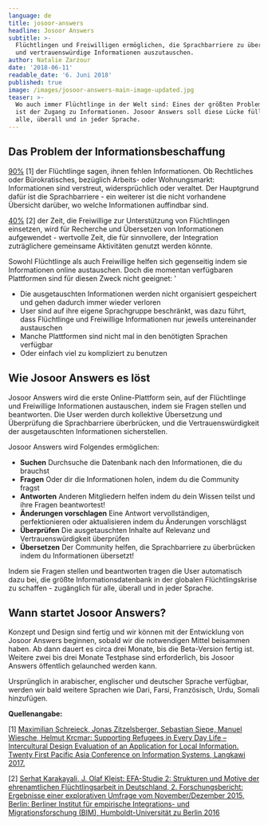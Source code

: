 ```yaml
---
language: de
title: josoor-answers
headline: Josoor Answers
subtitle: >-
  Flüchtlingen und Freiwilligen ermöglichen, die Sprachbarriere zu überwinden,
  und vertrauenswürdige Informationen auszutauschen.
author: Natalie Zarzour
date: '2018-06-11'
readable_date: '6. Juni 2018'
published: true
image: /images/josoor-answers-main-image-updated.jpg
teaser: >-
  Wo auch immer Flüchtlinge in der Welt sind: Eines der größten Probleme für sie
  ist der Zugang zu Informationen. Josoor Answers soll diese Lücke füllen - für
  alle, überall und in jeder Sprache.
---
```

## Das Problem der Informationsbeschaffung

[90%](https://www.excell-mobility.de/wp-content/uploads/2017/11/PACIS_2017_Supporting-Refugees-in-Every-Day-Life-Intercultural-Design-Evaluation_camera-ready.pdf) \[1\] der Flüchtlinge sagen, ihnen fehlen Informationen.  Ob Rechtliches oder Bürokratisches, bezüglich Arbeits- oder Wohnungsmarkt: Informationen sind verstreut, widersprüchlich oder veraltet. Der Hauptgrund dafür ist die Sprachbarriere - ein weiterer ist die nicht vorhandene Übersicht darüber, wo welche Informationen auffindbar sind.

[40%](http://www.bim.hu-berlin.de/media/Studie_EFA2_BIM_11082016_V%C3%96.pdf) \[2\] der Zeit, die Freiwillige zur Unterstützung von Flüchtlingen einsetzen, wird für Recherche und Übersetzen von Informationen aufgewendet - wertvolle Zeit, die für sinnvollere, der Integration zuträglichere gemeinsame Aktivitäten genutzt werden könnte.

Sowohl Flüchtlinge als auch Freiwillige helfen sich gegenseitig indem sie Informationen online austauschen. Doch die momentan verfügbaren Plattformen sind für diesen Zweck nicht geeignet: '

* Die ausgetauschten Informationen werden nicht organisiert gespeichert und gehen dadurch immer wieder verloren
* User sind auf ihre eigene Sprachgruppe beschränkt, was dazu führt, dass Flüchtlinge und Freiwillige Informationen nur jeweils untereinander austauschen
* Manche Plattformen sind nicht mal in den benötigten Sprachen verfügbar
* Oder einfach viel zu kompliziert zu benutzen

## Wie Josoor Answers es löst

Josoor Answers wird die erste Online-Plattform sein, auf der Flüchtlinge und Freiwillige Informationen austauschen, 
indem sie Fragen stellen und beantworten. Die User werden durch kollektive Übersetzung und Überprüfung die 
Sprachbarriere überbrücken, und die Vertrauenswürdigkeit der ausgetauschten Informationen sicherstellen.

Josoor Answers wird Folgendes ermöglichen:

* **Suchen**
  Durchsuche die Datenbank nach den Informationen, die du brauchst
* **Fragen**
  Oder dir die Informationen holen, indem du die Community fragst
* **Antworten**
  Anderen Mitgliedern helfen indem du dein Wissen teilst und ihre Fragen beantwortest!
* **Änderungen vorschlagen**
  Eine Antwort vervollständigen, perfektionieren oder aktualisieren indem du Änderungen vorschlägst
* **Überprüfen**
  Die ausgetauschten Inhalte auf Relevanz und Vertrauenswürdigkeit überprüfen
* **Übersetzen**
  Der Community helfen, die Sprachbarriere zu überbrücken indem du Informationen übersetzt!

Indem sie Fragen stellen und beantworten tragen die User automatisch dazu bei, die größte Informationsdatenbank in der 
globalen Flüchtlingskrise zu schaffen -  zugänglich für alle, überall und in jeder Sprache.

## Wann startet Josoor Answers?

Konzept und Design sind fertig und wir können mit der Entwicklung von Josoor Answers beginnen, sobald wir die 
notwendigen Mittel beisammen haben. Ab dann dauert es circa drei Monate, bis die Beta-Version fertig ist. Weitere 
zwei bis drei Monate Testphase sind erforderlich, bis Josoor Answers öffentlich gelaunched werden kann.

Ursprünglich in arabischer, englischer und deutscher Sprache verfügbar, werden wir bald weitere Sprachen wie Dari, 
Farsi, Französisch, Urdu, Somali hinzufügen.

**Quellenangabe:**

\[1\] [Maximilian Schreieck, Jonas Zitzelsberger, Sebastian Siepe, Manuel Wiesche, Helmut Krcmar: Supporting Refugees in Every Day Life – Intercultural Design Evaluation of an Application for Local Information. Twenty First Pacific Asia Conference on Information Systems, Langkawi 2017.](https://www.excell-mobility.de/wp-content/uploads/2017/11/PACIS_2017_Supporting-Refugees-in-Every-Day-Life-Intercultural-Design-Evaluation_camera-ready.pdf)

\[2\] [Serhat Karakayali, J. Olaf Kleist: EFA-Studie 2: Strukturen und Motive der ehrenamtlichen Flüchtlingsarbeit in Deutschland, 2. Forschungsbericht: Ergebnisse einer explorativen Umfrage vom November/Dezember 2015, Berlin: Berliner Institut für empirische Integrations- und Migrationsforschung (BIM), Humboldt-Universität zu Berlin 2016](http://www.bim.hu-berlin.de/media/Studie_EFA2_BIM_11082016_V%C3%96.pdf)
